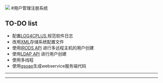 ![](http://www.genomics.cn/portal/images/logo.png) 
#用户管理注册系统

## TO-DO list


* 配置[LOG4CPLUS](http://sourceforge.net/p/log4cplus/wiki/Home/ ),规范软件日志
* 改用[XML](http://www.grinninglizard.com/tinyxml2/)存储系统配置文件
* 使用[IRODS API](www.irods.org) 进行多远程主机的用户创建
* 使用[LDAP API](http://www.openldap.org/pub/) 进行用户创建
* 使用多线程
* 使用[gsoap](http://www.cs.fsu.edu/~engelen/soapdoc2.html#tth_sEc1.1)生成webservice服务端代码


[1]: http://sourceforge.net/p/log4cplus/wiki/Home/


***


***
